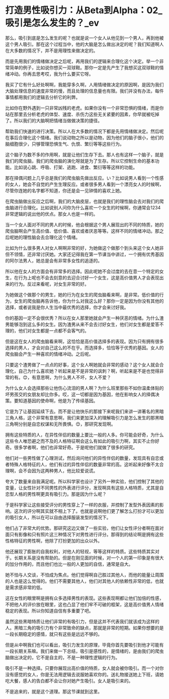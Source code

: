 # 打造男性吸引力：从Beta到Alpha：02_吸引是怎么发生的？_ev

那么，吸引到底是怎么发生的呢？也就是说一个女人从他见到一个男人，再到他被这个男人吸引。那在这个过程当中，他的大脑是怎么做出决定的呢？我们知道啊人在大多数的情况下，并不是用理性来做决定的。

而是先用我们的情绪做决定之后呢，再用我们的逻辑来合理化这个决定。举一个非常简单的例子，比如说你想买一双球鞋。那你一定是先产生了我想买这双球鞋的情绪冲动。你再去思考哎，我为什么要买它呀。

我买了它有什么好处啊啊，我能穿多久啊，人用情绪做决定的原因啊，是因为我们大脑处理信息的速度非常的慢，而且处理的信息量也有限。我们并没有办法，每件事情都用我们的逻辑去分析它的利弊。

比如你在野外遇到一只非常凶残的老虎。如果你没有一个非常恐惧的情绪，而是你站在那里去分析老虎的体型、速度、杀伤力这些无关紧要的因素，你早就被吃掉了。所以我们的大脑啊把情绪当做做决策的捷径。

帮助我们快速的进行决策。所以人在大多数的情况下都是先用情绪做决定。然后呢在事后合理化这个情绪。我们说动物之所以是动物，因为他们的脑子很小，他们的脑细胞很少，只够管理恐惧生气、仇恨、繁衍等等这些行为。

这个脑子为数不多的作用啊，就是让他们生存下去。那人也有这样一个脑子，就是我们的爬虫脑，我们的爬虫脑的演化呀就是为了生存。所以它控制生命的基本功能。比如说心跳、呼吸、打架、逃跑、进食、繁衍等等这样的功能。

那在择偶问题上几乎总是我们的爬虫脑先做出反应。い？比如说男人看到一个性感的女人，她会不自觉的产生生理反应。或者很多男人看到一个漂亮女人的时候啊，尽管你连她的名字都不知道，你还是会一见钟情的喜欢上她。

在爬虫脑做出反应之后啊，我们的大脑皮层，也就是我们的理性脑会去对我们的爬虫脑进行合理化。比如说别人问你为什么喜欢一个女生的时候啊，你通常会1234非常逻辑的说出他的优点。那女人也是一样的。

当一个女人面对不同的男人的时候，他会根据这个男人展现出的不同的特质，她的爬虫脑啊会产生高价值、低价值、喜欢或者厌恶等等。这样不同的情绪冲动。那之后呢她的理性脑会去合理化这个情绪。

比如为什么很多男人对女人啊啊非常的好，为她做这个做那个到头来这个女人她非但不领情，还非常讨厌她。大家还记得我在第一节课当中讲过，一个拥有优秀基因的阿尔法男人，她总是会有非常多女性的追逐的。

所以他在女人的方面会有非常多的选择。因此呢她不会过度的去在意一个特定的女生，在行为上呢也不会去刻意的去迎合讨好一个女生，这是高价值男人才会表现出来的行为。反过来看呢，对女生非常的好。

为她做这个做那个的男生，她的行为在女生的爬虫脑看来啊，是非常。低价值的行为，女生的爬虫脑再告诉他，你为什么对我这么好？那你一定是因为你没有其他的选择，或者说我是你人生当中最优秀的选择，你才会来讨好我。

你的基因一定不会很优秀？所以在女人那里她就会产生一种厌恶的情绪。为什么渣男能够泡到这么多的女生。因为渣男从来不会去讨好女生，他们对女生都是爱答不理的，他们对女生都是一点都不会客气的。

但是这在女人的爬虫脑看来啊，这恰恰是高价值选择多的表现。因为只有拥有很多选择的男人，才会对自己这么的不在乎。而选择多，恰恰等于优秀的基因。女人的爬虫脑会产生一种喜欢的情绪冲动。之后呢。

只要这个渣男做了一点点的好事，这个女人啊她就会非常的感动？这个女人就会合理化，自己为什么喜欢她？听起来是不是非常的讽刺？啊，听起来是不是也觉得非常的有。😊，有意思啊，为什么男人不坏，女人不爱？

为什么女人会选择那些让他伤心流泪的男人啊？为什么班里那些不如你温柔体贴的坏男孩交的女朋友却比你多。哎，这一切都是因为基因，他在影响女人的择偶决策。要知道基因的使命啊，他是为了传续基因。

它是为了让基因延续下去。而不是让他快乐的那接下来呢我们来讲一讲著名的黑暗三角人格，这个非常有意思啊，我们来更加深入的理解吸引力是怎么发生的那黑暗三角啊分别是自恋权谋和无所畏惧。😊，那研究发现啊。

拥有这些特质的人，在异性伴侣的数量上要比一般的人多。你可能会好奇，为什么这些令人唯恐避之而不及的人格特征啊会这么有如此的吸引力啊，其实不止你好奇。很多学者啊，他们也非常好奇。于是呢他们就做了很多的研究。

他们对一些男性做了心理测试，然后询问他们的异性伴侣的数量，发现具有自恋或者特殊人格特征的人，他们有过的异性伴侣的数量非常的高。这听起来好像不太合理啊，会不会因为这两种男人，他比较爱说谎。

夸大了数量来自我满足呢。所以科学家也设计了另外一种实验，他们控制了其他的变量，让女性针对不同男性的外表进行评分，发现啊具有这些人格特质，尤其是自恋型人格的男性啊更具有吸引力。那是因为什么呢？

于是科学家让这些接受评分的男性穿上了一样的衣服，并控制了发型外表因素的影响。这次的评分啊其实就不相上下了。也就是说啊他们更了解怎么打扮才可以更加的吸引女人，所以在可以自由选择服装发型的情况下。

他们占了非常大的优势。那研究这边又做了一些实验，他们让女性评分者啊在面对面只有影像和只有照片这三种情况下对男性进行评分。那得到的结论啊是拥有这些性格特征的男性啊，他除了打扮更加的出众以外。

他还展现了膨胀的自我权利，对他人的轻视，等等这样的特质。这些特质其实对于。长期关系是没有帮助的。但是在刚见面的时候，对一个人的第一印象是有很大的加分作用的，而且他们也比一般的人更加的自信，通常是自大。

她不怕与人交谈，不怕成为焦点。他们觉得啊自己胜过其他人，而他的能量让周围的人也是这么觉得的。他们不需要其他人，他们对其他人的依赖性非常的低，也就是需求感非常的低。

这在女性的眼里啊是拥有众多选择男性的表现。这些表现啊都让他们加倍的性感，不把他人的评价放在眼里，这也凸显了他们牢不可破的框架，这是高价值男人情绪稳定的表现。所以你知道自信有多重要了吧。

虽然这些黑暗特质让他们非常的有吸引力，但是这并不代表我们就该成为这样的人。黑暗三角的吸引力有个非常致命的缺点，那就是非常的短期。如果你想要的是一段长期稳定的感情，就只有这些是远远不够的。

但是从中啊我们也可以看出，吸引力发生的原理，毕竟你首先要吸引到他才可能有一段长期关系嘛。我们来做一下总结，吸引是感性的，是情绪的，是由我们的爬虫脑做出决定的，它不是自主的，不是一种理性逻辑的行为。

吸引不是一种选择。只要你展现出高价值的特质，女人就会被你吸引。而一个对你没有感觉的女人，你是无法用逻辑去说服她喜欢你的。送礼物接送她上下班，请她吃大餐，感人的告白都不会让你对她产生吸引。女人是吸引来的。

不是追来的，就是这个道理。那这节课就到这里。